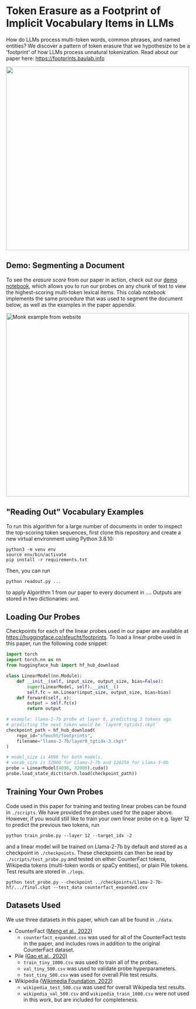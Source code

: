 # Token Erasure as a Footprint of Implicit Vocabulary Items in LLMs
How do LLMs process multi-token words, common phrases, and named entities? We discover a pattern of token erasure that we hypothesize to be a 'footprint' of how LLMs process unnatural tokenization. Read about our paper here: https://footprints.baulab.info

<img src="https://github.com/sfeucht/footprints/assets/56804258/78d7d86b-81e7-4818-8521-0c05e05934f2" width="500" />

## Demo: Segmenting a Document
To see the *erasure score* from our paper in action, check out our [demo notebook](https://colab.research.google.com/drive/1TPWCX_1a3GWu4IaNfcmA1ULBvF5cwmKA?usp=sharing), which allows you to run our probes on any chunk of text to view the highest-scoring multi-token lexical items. This colab notebook implements the same procedure that was used to segment the document below, as well as the examples in the paper appendix.

<img width="500" alt="Monk example from website" src="https://github.com/sfeucht/footprints/assets/56804258/5ba3c7dd-da0b-4b2b-9a91-be86bdb0afb6">

## "Reading Out" Vocabulary Examples
To run this algorithm for a large number of documents in order to inspect the top-scoring token sequences, first clone this repository and create a new virtual environment using Python 3.8.10:
```
python3 -m venv env
source env/bin/activate
pip install -r requirements.txt
```
Then, you can run 
```
python readout.py ... 
```
to apply Algorithm 1 from our paper to every document in .... Outputs are stored in two dictionaries: `` and ``. 

## Loading Our Probes
Checkpoints for each of the linear probes used in our paper are available at https://huggingface.co/sfeucht/footprints. To load a linear probe used in this paper, run the following code snippet:

```python
import torch 
import torch.nn as nn
from huggingface_hub import hf_hub_download

class LinearModel(nn.Module):
    def __init__(self, input_size, output_size, bias=False):
        super(LinearModel, self).__init__()
        self.fc = nn.Linear(input_size, output_size, bias=bias)
    def forward(self, x):
        output = self.fc(x)
        return output

# example: llama-2-7b probe at layer 0, predicting 3 tokens ago
# predicting the next token would be `layer0_tgtidx1.ckpt`
checkpoint_path = hf_hub_download(
    repo_id="sfeucht/footprints", 
    filename="llama-2-7b/layer0_tgtidx-3.ckpt"
)

# model_size is 4096 for both models.
# vocab_size is 32000 for Llama-2-7b and 128256 for Llama-3-8b
probe = LinearModel(4096, 32000).cuda()
probe.load_state_dict(torch.load(checkpoint_path))
```

## Training Your Own Probes
Code used in this paper for training and testing linear probes can be found in `./scripts`. We have provided the probes used for the paper above. However, if you would still like to train your own linear probe on e.g. layer 12 to predict the previous two tokens, run
```
python train_probe.py --layer 12 --target_idx -2 
```
and a linear model will be trained on Llama-2-7b by default and stored as a checkpoint in `./checkpoints`. These checkpoints can then be read by `./scripts/test_probe.py` and tested on either CounterFact tokens, Wikipedia tokens (multi-token words or spaCy entities), or plain Pile tokens. Test results are stored in `./logs`. 
```
python test_probe.py --checkpoint ../checkpoints/Llama-2-7b-hf/.../final.ckpt --test_data counterfact_expanded.csv
```

## Datasets Used
We use three datasets in this paper, which can all be found in `./data`. 

- CounterFact [(Meng et al., 2022)](https://rome.baulab.info/)
    - `counterfact_expanded.csv` was used for all of the CounterFact tests in the paper, and includes rows in addition to the original CounterFact dataset.
- Pile [(Gao et al., 2020)](https://pile.eleuther.ai/)
    - `train_tiny_1000.csv` was used to train all of the probes. 
    - `val_tiny_500.csv` was used to validate probe hyperparameters.
    - `test_tiny_500.csv` was used for overall Pile test results.
- Wikipedia [(Wikimedia Foundation, 2022)](https://huggingface.co/datasets/legacy-datasets/wikipedia)
    - `wikipedia_test_500.csv` was used for overall Wikipedia test results.
    - `wikipedia_val_500.csv` and `wikipedia_train_1000.csv` were not used in this work, but are included for completeness. 
